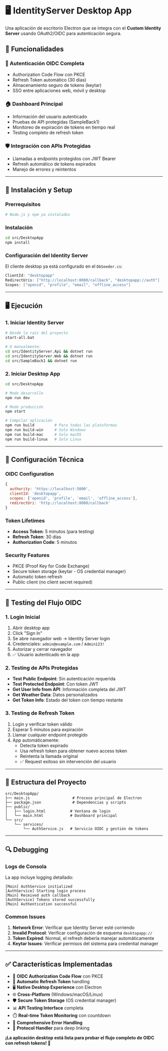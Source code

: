 # 🖥️ IdentityServer Desktop App

Una aplicación de escritorio Electron que se integra con el **Custom Identity Server** usando OAuth2/OIDC para autenticación segura.

## 🎯 **Funcionalidades**

### **🔐 Autenticación OIDC Completa**
- Authorization Code Flow con PKCE
- Refresh Token automático (30 días)
- Almacenamiento seguro de tokens (keytar)
- SSO entre aplicaciones web, móvil y desktop

### **🏠 Dashboard Principal**
- Información del usuario autenticado
- Pruebas de API protegidas (SampleBack1)
- Monitoreo de expiración de tokens en tiempo real
- Testing completo de refresh token

### **🛡️ Integración con APIs Protegidas**
- Llamadas a endpoints protegidos con JWT Bearer
- Refresh automático de tokens expirados
- Manejo de errores y reintentos

---

## 🚀 **Instalación y Setup**

### **Prerrequisitos**
```bash
# Node.js y npm ya instalados
```

### **Instalación**
```bash
cd src/DesktopApp
npm install
```

### **Configuración del Identity Server**
El cliente desktop ya está configurado en el `DbSeeder.cs`:
```csharp
ClientId: "desktopapp"
RedirectUris: ["http://localhost:8080/callback", "desktopapp://auth"]
Scopes: ["openid", "profile", "email", "offline_access"]
```

---

## 🖥️ **Ejecución**

### **1. Iniciar Identity Server**
```bash
# Desde la raíz del proyecto
start-all.bat

# O manualmente:
cd src/IdentityServer.Api && dotnet run
cd src/IdentityServer.Web && dotnet run  
cd src/SampleBack1 && dotnet run
```

### **2. Iniciar Desktop App**
```bash
cd src/DesktopApp

# Modo desarrollo
npm run dev

# Modo producción
npm start

# Compilar aplicación
npm run build         # Para todas las plataformas
npm run build-win     # Solo Windows
npm run build-mac     # Solo macOS
npm run build-linux   # Solo Linux
```

---

## 🔧 **Configuración Técnica**

### **OIDC Configuration**
```javascript
{
  authority: 'https://localhost:5000',
  clientId: 'desktopapp',
  scopes: ['openid', 'profile', 'email', 'offline_access'],
  redirectUri: 'http://localhost:8080/callback'
}
```

### **Token Lifetimes**
- **Access Token**: 5 minutos (para testing)
- **Refresh Token**: 30 días
- **Authorization Code**: 5 minutos

### **Security Features**
- PKCE (Proof Key for Code Exchange)
- Secure token storage (keytar - OS credential manager)
- Automatic token refresh
- Public client (no client secret required)

---

## 🧪 **Testing del Flujo OIDC**

### **1. Login Inicial**
1. Abrir desktop app
2. Click "Sign In"
3. Se abre navegador web → Identity Server login
4. Credenciales: `admin@example.com` / `Admin123!`
5. Autorizar y cerrar navegador
6. ✅ Usuario autenticado en la app

### **2. Testing de APIs Protegidas**
- **Test Public Endpoint**: Sin autenticación requerida
- **Test Protected Endpoint**: Con token JWT
- **Get User Info from API**: Información completa del JWT
- **Get Weather Data**: Datos personalizados
- **Get Token Info**: Estado del token con tiempo restante

### **3. Testing de Refresh Token**
1. Login y verificar token válido
2. Esperar 5 minutos para expiración
3. Llamar cualquier endpoint protegido
4. App automáticamente:
   - Detecta token expirado
   - Usa refresh token para obtener nuevo access token
   - Reintenta la llamada original
   - ✅ Request exitoso sin intervención del usuario

---

## 📂 **Estructura del Proyecto**

```
src/DesktopApp/
├── main.js                   # Proceso principal de Electron
├── package.json              # Dependencias y scripts
├── public/
│   ├── login.html           # Ventana de login
│   └── main.html            # Dashboard principal
└── src/
    └── services/
        └── AuthService.js   # Servicio OIDC y gestión de tokens
```

---

## 🔍 **Debugging**

### **Logs de Consola**
La app incluye logging detallado:
```
[Main] AuthService initialized
[AuthService] Starting login process
[Main] Received auth callback
[AuthService] Tokens stored successfully
[Main] Authentication successful
```

### **Common Issues**
1. **Network Error**: Verificar que Identity Server esté corriendo
2. **Invalid Protocol**: Verificar configuración de esquema `desktopapp://`
3. **Token Expired**: Normal, el refresh debería manejar automáticamente
4. **Keytar Issues**: Verificar permisos del sistema para credential manager

---

## ✅ **Características Implementadas**

- 🔐 **OIDC Authorization Code Flow** con PKCE
- 🔄 **Automatic Refresh Token** handling
- 🖥️ **Native Desktop Experience** con Electron
- 🌐 **Cross-Platform** (Windows/macOS/Linux)
- 🛡️ **Secure Token Storage** (OS credential manager)
- 📊 **API Testing Interface** completa
- ⏱️ **Real-time Token Monitoring** con countdown
- 📝 **Comprehensive Error Handling**
- 🔗 **Protocol Handler** para deep linking

**¡La aplicación desktop está lista para probar el flujo completo de OIDC con refresh tokens! 🚀**